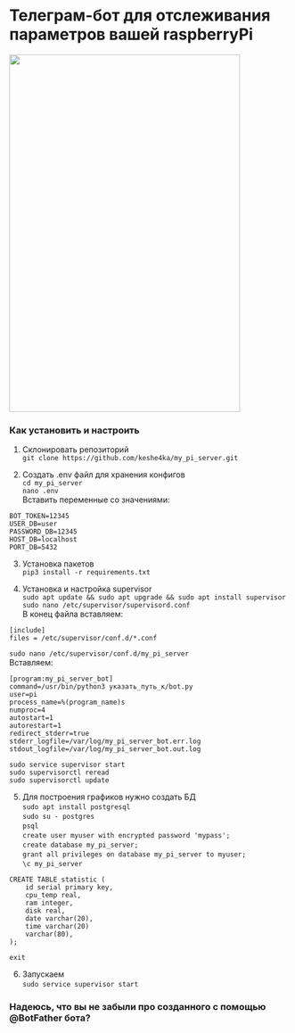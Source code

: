 # Телеграм-бот для отслеживания параметров вашей raspberryPi

<img align="center" width="414" height="641" src="https://github.com/keshe4ka/my_pi_server/blob/main/photos/Rz6oTi1Y5lk.jpg?raw=true">

### Как установить и настроить

1. Склонировать репозиторий  
```git clone https://github.com/keshe4ka/my_pi_server.git```  

2. Создать .env файл для хранения конфигов  
```cd my_pi_server```  
```nano .env```  
Вставить переменные со значениями:  
```
BOT_TOKEN=12345
USER_DB=user
PASSWORD_DB=12345
HOST_DB=localhost
PORT_DB=5432
```

3. Установка пакетов  
```pip3 install -r requirements.txt```  

4. Установка и настройка supervisor   
```sudo apt update && sudo apt upgrade && sudo apt install supervisor```  
```sudo nano /etc/supervisor/supervisord.conf```  
В конец файла вставляем:  
```
[include]
files = /etc/supervisor/conf.d/*.conf
```  

```sudo nano /etc/supervisor/conf.d/my_pi_server```    
Вставляем:  
```
[program:my_pi_server_bot]
command=/usr/bin/python3 указать_путь_к/bot.py
user=pi
process_name=%(program_name)s
numproc=4
autostart=1
autorestart=1
redirect_stderr=true
stderr_logfile=/var/log/my_pi_server_bot.err.log
stdout_logfile=/var/log/my_pi_server_bot.out.log
```  
```sudo service supervisor start```  
```sudo supervisorctl reread```  
```sudo supervisorctl update```  

5. Для построения графиков нужно создать БД    
```sudo apt install postgresql```    
```sudo su - postgres```  
```psql```  
```create user myuser with encrypted password 'mypass';```  
```create database my_pi_server;```  
```grant all privileges on database my_pi_server to myuser;```  
```\c my_pi_server```  
```
CREATE TABLE statistic (
    id serial primary key,
    cpu_temp real,
    ram integer,
    disk real,
    date varchar(20),
    time varchar(20)
    varchar(80),
);
```  

```exit```

6. Запускаем  
```sudo service supervisor start```

### Надеюсь, что вы не забыли про созданного с помощью @BotFather бота?

